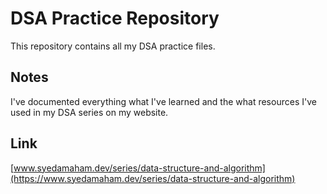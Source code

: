 # DSA Practice Repository
This repository contains all my DSA practice files.

## Notes
I've documented everything what I've learned and the what resources I've used in my DSA series on my website.

## Link
[www.syedamaham.dev/series/data-structure-and-algorithm](https://www.syedamaham.dev/series/data-structure-and-algorithm)

